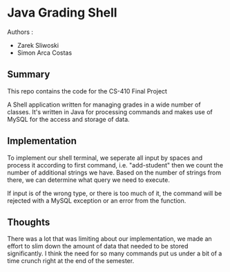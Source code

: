 # Java Grading Shell
Authors : 
- Zarek Sliwoski 
- Simon Arca Costas

## Summary
This repo contains the code for the CS-410 Final Project

A Shell application written for managing grades in a wide number of classes.
It's written in Java for processing commands and makes use of MySQL for the access and storage of data.

## Implementation
To implement our shell terminal, we seperate all input by spaces and process it according to 
first command, i.e. "add-student" then we count the number of additional strings we have.
Based on the number of strings from there, we can determine what query we need to execute.

If input is of the wrong type, or there is too much of it, the command will be rejected with
a MySQL exception or an error from the function.

## Thoughts
There was a lot that was limiting about our implementation, we made an effort to slim down the
amount of data that needed to be stored significantly. I think the need for so many commands
put us under a bit of a time crunch right at the end of the semester.
